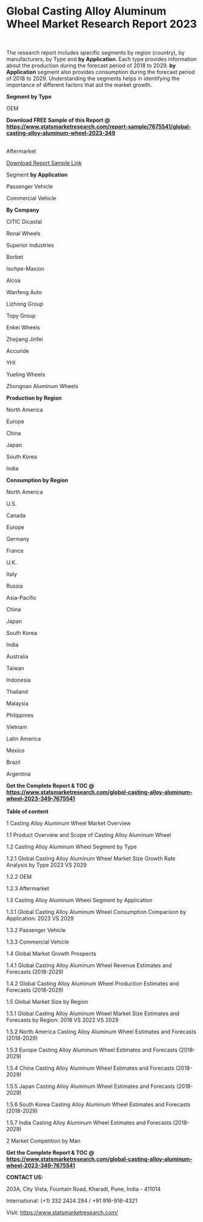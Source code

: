 <h1>Global Casting Alloy Aluminum Wheel Market Research Report 2023</h1><br/><p>The research report includes specific segments by region (country), by manufacturers, by Type and <strong>by Application</strong>. Each type provides information about the production during the forecast period of 2018 to 2029. <strong>by Application</strong> segment also provides consumption during the forecast period of 2018 to 2029. Understanding the segments helps in identifying the importance of different factors that aid the market growth.</p><p><strong>Segment by Type</strong></p><p>OEM</p><div><b>Download FREE Sample of this Report @ <a href="https://www.statsmarketresearch.com/download-free-sample/7675541/global-casting-alloy-aluminum-wheel-2023-349">https://www.statsmarketresearch.com/report-sample/7675541/global-casting-alloy-aluminum-wheel-2023-349</a></b></div><br><p>Aftermarket</p><p><a href="https://www.statsmarketresearch.com/download-free-sample/7675541/global-casting-alloy-aluminum-wheel-2023-349">Download Report Sample Link</a></p><p>Segment <strong>by Application</strong></p><p>Passenger Vehicle</p><p>Commercial Vehicle</p><p><strong>By Company</strong></p><p>CITIC Dicastal</p><p>Ronal Wheels</p><p>Superior Industries</p><p>Borbet</p><p>Iochpe-Maxion</p><p>Alcoa</p><p>Wanfeng Auto</p><p>Lizhong Group</p><p>Topy Group</p><p>Enkei Wheels</p><p>Zhejiang Jinfei</p><p>Accuride</p><p>YHI</p><p>Yueling Wheels</p><p>Zhongnan Aluminum Wheels</p><p><strong>Production by Region</strong></p><p>North America</p><p>Europe</p><p>China</p><p>Japan</p><p>South Korea</p><p>India</p><p><strong>Consumption by Region</strong></p><p>North America</p><p>U.S.</p><p>Canada</p><p>Europe</p><p>Germany</p><p>France</p><p>U.K.</p><p>Italy</p><p>Russia</p><p>Asia-Pacific</p><p>China</p><p>Japan</p><p>South Korea</p><p>India</p><p>Australia</p><p>Taiwan</p><p>Indonesia</p><p>Thailand</p><p>Malaysia</p><p>Philippines</p><p>Vietnam</p><p>Latin America</p><p>Mexico</p><p>Brazil</p><p>Argentina</p><div><b>Get the Complete Report & TOC @ <a href="https://www.statsmarketresearch.com/global-casting-alloy-aluminum-wheel-2023-349-7675541">https://www.statsmarketresearch.com/global-casting-alloy-aluminum-wheel-2023-349-7675541</a></b></div><br><b>Table of content</b><p>1 Casting Alloy Aluminum Wheel Market Overview<br />
 
  1.1 Product Overview and Scope of Casting Alloy Aluminum Wheel<br />
 
  1.2 Casting Alloy Aluminum Wheel Segment by Type<br />
 
  1.2.1 Global Casting Alloy Aluminum Wheel Market Size Growth Rate Analysis by Type 2023 VS 2029<br />
 
  1.2.2 OEM<br />
 
  1.2.3 Aftermarket<br />
 
  1.3 Casting Alloy Aluminum Wheel Segment by Application<br />
 
  1.3.1 Global Casting Alloy Aluminum Wheel Consumption Comparison by Application: 2023 VS 2029<br />
 
  1.3.2 Passenger Vehicle<br />
 
  1.3.3 Commercial Vehicle<br />
 
  1.4 Global Market Growth Prospects<br />
 
  1.4.1 Global Casting Alloy Aluminum Wheel Revenue Estimates and Forecasts (2018-2029)<br />
 
  1.4.2 Global Casting Alloy Aluminum Wheel Production Estimates and Forecasts (2018-2029)<br />
 
  1.5 Global Market Size by Region<br />
 
  1.5.1 Global Casting Alloy Aluminum Wheel Market Size Estimates and Forecasts by Region: 2018 VS 2022 VS 2029<br />
 
  1.5.2 North America Casting Alloy Aluminum Wheel Estimates and Forecasts (2018-2029)<br />
 
  1.5.3 Europe Casting Alloy Aluminum Wheel Estimates and Forecasts (2018-2029)<br />
 
  1.5.4 China Casting Alloy Aluminum Wheel Estimates and Forecasts (2018-2029)<br />
 
  1.5.5 Japan Casting Alloy Aluminum Wheel Estimates and Forecasts (2018-2029)<br />
 
  1.5.6 South Korea Casting Alloy Aluminum Wheel Estimates and Forecasts (2018-2029)<br />
 
  1.5.7 India Casting Alloy Aluminum Wheel Estimates and Forecasts (2018-2029)<br />
 
 2 Market Competition by Man<br><div><b>Get the Complete Report & TOC @ <a href="https://www.statsmarketresearch.com/global-casting-alloy-aluminum-wheel-2023-349-7675541">https://www.statsmarketresearch.com/global-casting-alloy-aluminum-wheel-2023-349-7675541</a></b></div></p>
 
 <b>CONTACT US:</b><br>
 
 203A, City Vista, Fountain Road, Kharadi, Pune, India - 411014 <br>
 
 International: (+1) 332 2424 294 / +91 916-916-4321<br>
 
 Visit: <a href="https://www.statsmarketresearch.com/">https://www.statsmarketresearch.com/</a>
 
 <br>